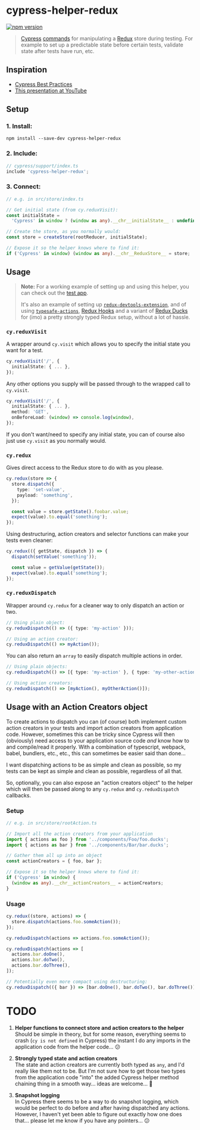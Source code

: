 # cypress-helper-redux

[![npm version](https://img.shields.io/npm/v/cypress-helper-redux.svg?style=flat-square)](https://www.npmjs.com/package/cypress-helper-redux)

> [Cypress](https://www.cypress.io/) [commands](https://docs.cypress.io/api/cypress-api/custom-commands.html) for manipulating a [Redux](https://redux.js.org/) store during testing. For example to set up a predictable state before certain tests, validate state after tests have run, etc.

## Inspiration

- [Cypress Best Practices](https://docs.cypress.io/guides/references/best-practices.html#Organizing-Tests-Logging-In-Controlling-State)
- [This presentation at YouTube](https://www.youtube.com/watch?v=5XQOK0v_YRE&t=1568)

## Setup

### 1. Install:

```shell
npm install --save-dev cypress-helper-redux
```

### 2. Include:

```ts
// cypress/support/index.ts
include 'cypress-helper-redux';
```

### 3. Connect:

```ts
// e.g. in src/store/index.ts

// Get initial state (from cy.reduxVisit):
const initialState =
  'Cypress' in window ? (window as any).__chr__initialState__ : undefined;

// Create the store, as you normally would:
const store = createStore(rootReducer, initialState);

// Expose it so the helper knows where to find it:
if ('Cypress' in window) (window as any).__chr__ReduxStore__ = store;
```

## Usage

> **Note:** For a working example of setting up and using this helper, you can check out the [test app](app).
>
> It's also an example of setting up [`redux-devtools-extension`](https://www.npmjs.com/package/redux-devtools-extension), and of using [`typesafe-actions`](https://www.npmjs.com/package/typesafe-actions), [Redux Hooks](https://reactjs.org/docs/hooks-intro.html) and a variant of [Redux Ducks](https://github.com/erikras/ducks-modular-redux) for (imo) a pretty strongly typed Redux setup, without a lot of hassle.

### `cy.reduxVisit`

A wrapper around `cy.visit` which allows you to specify the initial state you want for a test.

```ts
cy.reduxVisit('/', {
  initialState: { ... },
});
```

Any other options you supply will be passed through to the wrapped call to `cy.visit`.

```ts
cy.reduxVisit('/', {
  initialState: { ... },
  method: 'GET',
  onBeforeLoad: (window) => console.log(window),
});
```

If you don't want/need to specify any initial state, you can of course also just use `cy.visit` as you normally would.

### `cy.redux`

Gives direct access to the Redux store to do with as you please.

```ts
cy.redux(store => {
  store.dispatch({
    type: 'set-value',
    payload: 'something',
  });

  const value = store.getState().foobar.value;
  expect(value).to.equal('something');
});
```

Using destructuring, action creators and selector functions can make your tests even cleaner:

```ts
cy.redux(({ getState, dispatch }) => {
  dispatch(setValue('something'));

  const value = getValue(getState());
  expect(value).to.equal('something');
});
```

### `cy.reduxDispatch`

Wrapper around `cy.redux` for a cleaner way to only dispatch an action or two.

```ts
// Using plain object:
cy.reduxDispatch(() => ({ type: 'my-action' }));

// Using an action creator:
cy.reduxDispatch(() => myAction());
```

You can also return an `array` to easily dispatch multiple actions in order.

```ts
// Using plain objects:
cy.reduxDispatch(() => [{ type: 'my-action' }, { type: 'my-other-action' }]);

// Using action creators:
cy.reduxDispatch(() => [myAction(), myOtherAction()]);
```

## Usage with an Action Creators object

To create actions to dispatch you can (of course) both implement custom action creators in your tests and import action creators from application code. However, sometimes this can be tricky since Cypress will then (obviously) need access to your application source code _and_ know how to and compile/read it properly. With a combination of typescript, webpack, babel, bundlers, etc., etc., this can sometimes be easier said than done...

I want dispatching actions to be as simple and clean as possible, so my tests can be kept as simple and clean as possible, regardless of all that.

So, optionally, you can also expose an "action creators object" to the helper which will then be passed along to any `cy.redux` and `cy.reduxDispatch` callbacks.

### Setup

```ts
// e.g. in src/store/rootAction.ts

// Import all the action creators from your application
import { actions as foo } from '../components/Foo/foo.ducks';
import { actions as bar } from '../components/Bar/bar.ducks';

// Gather them all up into an object
const actionCreators = { foo, bar };

// Expose it so the helper knows where to find it:
if ('Cypress' in window) {
  (window as any).__chr__actionCreators__ = actionCreators;
}
```

### Usage

```ts
cy.redux((store, actions) => {
  store.dispatch(actions.foo.someAction());
});

cy.reduxDispatch(actions => actions.foo.someAction());

cy.reduxDispatch(actions => [
  actions.bar.doOne(),
  actions.bar.doTwo(),
  actions.bar.doThree(),
]);

// Potentially even more compact using destructuring:
cy.reduxDispatch(({ bar }) => [bar.doOne(), bar.doTwo(), bar.doThree()]);
```

# TODO

1. **Helper functions to connect store and action creators to the helper**  
   Should be simple in theory, but for some reason, everything seems to crash (`cy is not defined` in Cypress) the instant I do any imports in the application code from the helper code... 😕

2. **Strongly typed state and action creators**  
   The state and action creators are currently both typed as `any`, and I'd really like them not to be. But I'm not sure how to get those two types from the application code "into" the added Cypress helper method chaining thing in a smooth way... ideas are welcome... 🤔

3. **Snapshot logging**  
   In Cypress there seems to be a way to do snapshot logging, which would be perfect to do before and after having dispatched any actions. However, I haven't yet been able to figure out exactly how one does that... please let me know if you have any pointers... 😕
